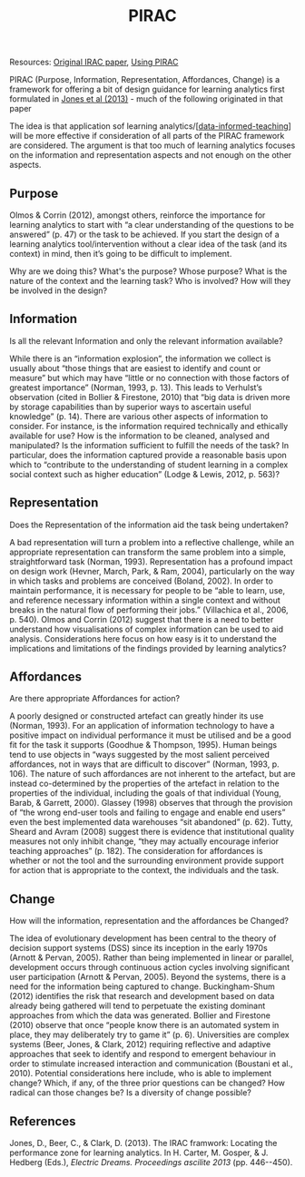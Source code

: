 ﻿---
tags: teaching,data,analytics
title: PIRAC
type: note
---
Resources: [Original IRAC paper](https://djon.es/blog/2013/10/03/the-irac-framework-locating-the-performance-zone-for-learning-analytics/), [Using PIRAC](https://djon.es/blog/2015/01/30/using-the-pirac-thinking-about-an-integrated-dashboard/)

PIRAC (Purpose, Information, Representation, Affordances, Change) is a framework for offering a bit of design guidance for learning analytics first formulated in [Jones et al (2013)](https://djon.es/blog/2013/10/03/the-irac-framework-locating-the-performance-zone-for-learning-analytics/) - much of the following originated in that paper

The idea is that application sof learning analytics/[[data-informed-teaching]] will be more effective if consideration of all parts of the PIRAC framework are considered. The argument is that too much of learning analytics focuses on the information and representation aspects and not enough on the other aspects.


## Purpose

Olmos & Corrin (2012), amongst others, reinforce the importance for learning analytics to start with “a clear understanding of the questions to be answered” (p. 47) or the task to be achieved. If you start the design of a learning analytics tool/intervention without a clear idea of the task (and its context) in mind, then it’s going to be difficult to implement.

Why are we doing this? What's the purpose? Whose purpose? What is the nature of the context and the learning task? Who is involved? How will they be involved in the design?

## Information

Is all the relevant Information and only the relevant information available?

While there is an “information explosion”, the information we collect is usually about “those things that are easiest to identify and count or measure” but which may have “little or no connection with those factors of greatest importance” (Norman, 1993, p. 13). This leads to Verhulst’s observation (cited in Bollier & Firestone, 2010) that “big data is driven more by storage capabilities than by superior ways to ascertain useful knowledge” (p. 14). There are various other aspects of information to consider. For instance, is the information required technically and ethically available for use? How is the information to be cleaned, analysed and manipulated? Is the information sufficient to fulfill the needs of the task? In particular, does the information captured provide a reasonable basis upon which to “contribute to the understanding of student learning in a complex social context such as higher education” (Lodge & Lewis, 2012, p. 563)?

## Representation

Does the Representation of the information aid the task being undertaken?

A bad representation will turn a problem into a reflective challenge, while an appropriate representation can transform the same problem into a simple, straightforward task (Norman, 1993). Representation has a profound impact on design work (Hevner, March, Park, & Ram, 2004), particularly on the way in which tasks and problems are conceived (Boland, 2002). In order to maintain performance, it is necessary for people to be “able to learn, use, and reference necessary information within a single context and without breaks in the natural flow of performing their jobs.” (Villachica et al., 2006, p. 540). Olmos and Corrin (2012) suggest that there is a need to better understand how visualisations of complex information can be used to aid analysis. Considerations here focus on how easy is it to understand the implications and limitations of the findings provided by learning analytics?

## Affordances

Are there appropriate Affordances for action?

A poorly designed or constructed artefact can greatly hinder its use (Norman, 1993). For an application of information technology to have a positive impact on individual performance it must be utilised and be a good fit for the task it supports (Goodhue & Thompson, 1995). Human beings tend to use objects in “ways suggested by the most salient perceived affordances, not in ways that are difficult to discover” (Norman, 1993, p. 106). The nature of such affordances are not inherent to the artefact, but are instead co-determined by the properties of the artefact in relation to the properties of the individual, including the goals of that individual (Young, Barab, & Garrett, 2000). Glassey (1998) observes that through the provision of “the wrong end-user tools and failing to engage and enable end users” even the best implemented data warehouses “sit abandoned” (p. 62). Tutty, Sheard and Avram (2008) suggest there is evidence that institutional quality measures not only inhibit change, “they may actually encourage inferior teaching approaches” (p. 182). The consideration for affordances is whether or not the tool and the surrounding environment provide support for action that is appropriate to the context, the individuals and the task. 

## Change

How will the information, representation and the affordances be Changed?

The idea of evolutionary development has been central to the theory of decision support systems (DSS) since its inception in the early 1970s (Arnott & Pervan, 2005). Rather than being implemented in linear or parallel, development occurs through continuous action cycles involving significant user participation (Arnott & Pervan, 2005). Beyond the systems, there is a need for the information being captured to change. Buckingham-Shum (2012) identifies the risk that research and development based on data already being gathered will tend to perpetuate the existing dominant approaches from which the data was generated. Bollier and Firestone (2010) observe that once “people know there is an automated system in place, they may deliberately try to game it” (p. 6). Universities are complex systems (Beer, Jones, & Clark, 2012) requiring reflective and adaptive approaches that seek to identify and respond to emergent behaviour in order to stimulate increased interaction and communication (Boustani et al., 2010). Potential considerations here include, who is able to implement change? Which, if any, of the three prior questions can be changed? How radical can those changes be? Is a diversity of change possible?

## References

Jones, D., Beer, C., & Clark, D. (2013). The IRAC framwork: Locating the performance zone for learning analytics. In H. Carter, M. Gosper, & J. Hedberg (Eds.), *Electric Dreams. Proceedings ascilite 2013* (pp. 446--450).

[//begin]: # "Autogenerated link references for markdown compatibility"
[data-informed-teaching]: data-informed-teaching "Data informed teaching"
[//end]: # "Autogenerated link references"
